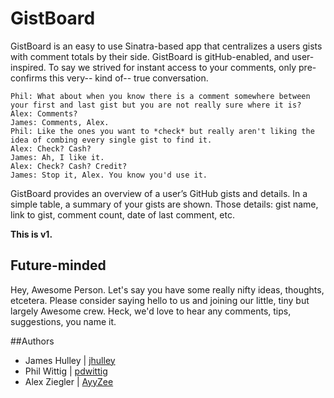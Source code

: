 GistBoard
=========

GistBoard is an easy to use Sinatra-based app that centralizes a users gists with comment totals by their side. GistBoard is gitHub-enabled, and user-inspired. To say we strived for instant access to your comments, only pre-confirms this very-- kind of-- true conversation.
 

```
Phil: What about when you know there is a comment somewhere between your first and last gist but you are not really sure where it is? 
Alex: Comments?
James: Comments, Alex. 
Phil: Like the ones you want to *check* but really aren't liking the idea of combing every single gist to find it.
Alex: Check? Cash? 
James: Ah, I like it. 
Alex: Check? Cash? Credit?
James: Stop it, Alex. You know you'd use it.
```


GistBoard provides an overview of a user’s GitHub gists and details. In a simple table, a summary of your gists are shown. Those details: gist name, link to gist, comment count, date of last comment, etc. 

**This is v1.**

## Future-minded
Hey, Awesome Person. Let's say you have some really nifty ideas, thoughts, etcetera. Please consider saying hello to us and joining our little, tiny but largely Awesome crew. Heck, we'd love to hear any comments, tips, suggestions, you name it.

 
##Authors
* James Hulley | [jhulley](https://github.com/jhulley)
* Phil Wittig | [pdwittig](https://github.com/pdwittig)
* Alex Ziegler | [AyyZee](https://github.com/Ayyzee)


